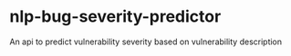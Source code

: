 # nlp-bug-severity-predictor
An api to predict vulnerability severity based on vulnerability description
